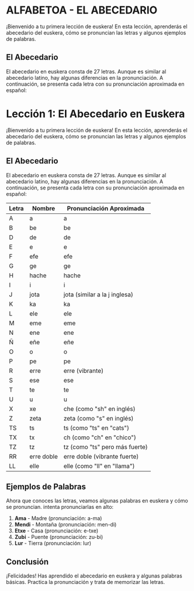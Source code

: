 # ALFABETOA - EL ABECEDARIO

¡Bienvenido a tu primera lección de euskera! En esta lección, aprenderás el abecedario del euskera, cómo se pronuncian las letras y algunos ejemplos de palabras.

## El Abecedario

El abecedario en euskera consta de 27 letras. Aunque es similar al abecedario latino, hay algunas diferencias en la pronunciación. A continuación, se presenta cada letra con su pronunciación aproximada en español:

# Lección 1: El Abecedario en Euskera

¡Bienvenido a tu primera lección de euskera! En esta lección, aprenderás el abecedario del euskera, cómo se pronuncian las letras y algunos ejemplos de palabras.

## El Abecedario

El abecedario en euskera consta de 27 letras. Aunque es similar al abecedario latino, hay algunas diferencias en la pronunciación. A continuación, se presenta cada letra con su pronunciación aproximada en español:

|Letra|Nombre|Pronunciación Aproximada|
|-----|------|-----|
|A|a|a|
|B|be|be|
|D|de|de|
|E|e|e|
|F|efe|efe|
|G|ge|ge|
|H|hache|hache|
|I|i|i|
|J|jota|jota (similar a la j inglesa)|
|K|ka|ka|
|L|ele|ele|
|M|eme|eme|
|N|ene|ene|
|Ñ|eñe|eñe|
|O|o|o|
|P|pe|pe|
|R|erre|erre (vibrante)|
|S|ese|ese|
|T|te|te|
|U|u|u|
|X|xe|che (como "sh" en inglés)|
|Z|zeta|zeta (como "s" en inglés)|
|TS|ts|ts (como "ts" en "cats")|
|TX|tx|ch (como "ch" en "chico")|
|TZ|tz|tz (como "ts" pero más fuerte)|
|RR|erre doble|erre doble (vibrante fuerte)|
|LL|elle|elle (como "ll" en "llama")|

## Ejemplos de Palabras

Ahora que conoces las letras, veamos algunas palabras en euskera y cómo se pronuncian. intenta pronunciarlas en alto:

1. **Ama** - Madre (pronunciación: a-ma)
2. **Mendi** - Montaña (pronunciación: men-di)
3. **Etxe** - Casa (pronunciación: e-txe)
4. **Zubi** - Puente (pronunciación: zu-bi)
5. **Lur** - Tierra (pronunciación: lur)



## Conclusión

¡Felicidades! Has aprendido el abecedario en euskera y algunas palabras básicas. Practica la pronunciación y trata de memorizar las letras. 
